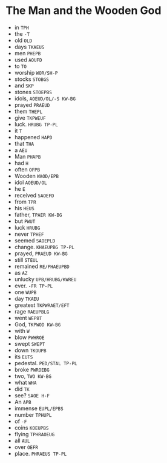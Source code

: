 # The Man and the Wooden God

* in `TPH`
* the `-T`
* old `OLD`
* days `TKAEUS`
* men `PHEPB`
* used `AOUFD`
* to `TO`
* worship `WOR/SH-P`
* stocks `STOBGS`
* and `SKP`
* stones `STOEPBS`
* idols, `AOEUD/OL/-S KW-BG`
* prayed `PRAEUD`
* them `THEPL`
* give `TKPWEUF`
* luck. `HRUBG TP-PL`
* it `T`
* happened `HAPD`
* that `THA`
* a `AEU`
* Man `PHAPB`
* had `H`
* often `OFPB`
* Wooden `WAOD/EPB`
* idol `AOEUD/OL`
* he `E`
* received `SAOEFD`
* from `TPR`
* his `HEUS`
* father, `TPAER KW-BG`
* but `PWUT`
* luck `HRUBG`
* never `TPHEF`
* seemed `SAOEPLD`
* change. `KHAEUPBG TP-PL`
* prayed, `PRAEUD KW-BG`
* still `STEUL`
* remained `RE/PHAEUPBD`
* as `AZ`
* unlucky `UPB/HRUBG/KWREU`
* ever. `-FR TP-PL`
* one `WUPB`
* day `TKAEU`
* greatest `TKPWRAET/EFT`
* rage `RAEUPBLG`
* went `WEPBT`
* God, `TKPWOD KW-BG`
* with `W`
* blow `PWHROE`
* swept `SWEPT`
* down `TKOUPB`
* its `EUTS`
* pedestal. `PED/STAL TP-PL`
* broke `PWROEBG`
* two, `TWO KW-BG`
* what `WHA`
* did `TK`
* see? `SAOE H-F`
* An `APB`
* immense `EUPL/EPBS`
* number `TPHUPL`
* of `-F`
* coins `KOEUPBS`
* flying `TPHRAOEUG`
* all `AUL`
* over `OEFR`
* place. `PHRAEUS TP-PL`
